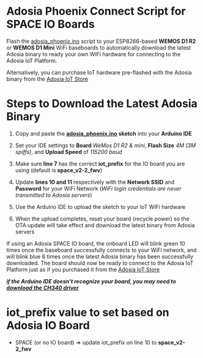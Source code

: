 # Adosia Phoenix Connect Script for SPACE IO Boards

Flash the [adosia_phoenix.ino](https://github.com/adosia/adosia-iot/blob/master/adosia_phoenix/adosia_phoenix.ino) script to your ESP8266-based **WEMOS D1 R2** or **WEMOS D1 Mini** WiFi baseboards to automatically download the latest Adosia binary to ready your own WiFi hardware for connecting to the Adosia IoT Platform.

Alternatively, you can purchase IoT hardware pre-flashed with the Adosia binary from the [Adosia IoT Store](https://adosia.io)


# Steps to Download the Latest Adosia Binary

1. Copy and paste the **[adosia_phoenix.ino](https://github.com/adosia/adosia-iot/blob/master/adosia_phoenix/adosia_phoenix.ino) sketch** into your **Arduino IDE**

2. Set your IDE settings to **Board** *WeMos D1 R2 & mini*, **Flash Size** *4M (3M spiffs)*, and **Upload Speed** of *115200 baud*

3. Make sure **line 7** has the correct **iot_prefix** for the IO board you are using (default is **space_v2-2_fwv**)

4. Update **lines 10 and 11** respectively with the **Network SSID** and **Password** for your WiFi Network (*WiFi login credentials are never transmitted to Adosia servers*)

5. Use the Arduino IDE to upload the sketch to your IoT WiFi hardware

6. When the upload completes, reset your board (recycle power) so the OTA update will take effect and download the latest binary from Adosia servers


If using an Adosia SPACE IO board, the onboard LED will blink green 10 times once the baseboard successfully connects to your WiFi network, and will blink blue 6 times once the latest Adosia binary has been successfully downloaded.  The board should now be ready to connect to the Adosia IoT Platform just as if you purchased it from the [Adosia IoT Store](https://adosia.io)

***if the Arduino IDE doesn't recognize your board, you may need to [download the CH340 driver](https://wiki.wemos.cc/downloads)***



# iot_prefix value to set based on Adosia IO Board

 - SPACE (or no IO board) => update iot_prefix on line 10 to **space_v2-2_fwv**